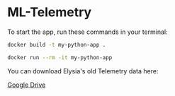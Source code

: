 # ML-Telemetry

To start the app, run these commands in your terminal:

```bash
docker build -t my-python-app .

docker run --rm -it my-python-app
```

You can download Elysia's old Telemetry data here:

[Google Drive](https://drive.google.com/drive/folders/1o3RUT3kpWgqgc6GKOip8LYvmVJYf1p8M)
